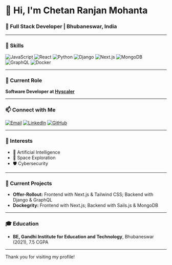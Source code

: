 # 👋 Hi, I'm Chetan Ranjan Mohanta

### 🚀 Full Stack Developer | Bhubaneswar, India

---

### 🌟 Skills
![JavaScript](https://img.shields.io/badge/JavaScript-F7DF1E?style=for-the-badge&logo=javascript&logoColor=black)
![React](https://img.shields.io/badge/React-20232A?style=for-the-badge&logo=react&logoColor=61DAFB)
![Python](https://img.shields.io/badge/Python-3776AB?style=for-the-badge&logo=python&logoColor=white)
![Django](https://img.shields.io/badge/Django-092E20?style=for-the-badge&logo=django&logoColor=white)
![Next.js](https://img.shields.io/badge/Next.js-000000?style=for-the-badge&logo=nextdotjs&logoColor=white)
![MongoDB](https://img.shields.io/badge/MongoDB-4EA94B?style=for-the-badge&logo=mongodb&logoColor=white)
![GraphQL](https://img.shields.io/badge/GraphQL-E10098?style=for-the-badge&logo=graphql&logoColor=white)
![Docker](https://img.shields.io/badge/Docker-2496ED?style=for-the-badge&logo=docker&logoColor=white)

---

### 💼 Current Role
**Software Developer at [Hyscaler](https://www.hyscaler.com)**

---

### 📫 Connect with Me
[![Email](https://img.shields.io/badge/Email-D14836?style=for-the-badge&logo=gmail&logoColor=white)](mailto:chetanranjan007@gmail.com)
[![LinkedIn](https://img.shields.io/badge/LinkedIn-0A66C2?style=for-the-badge&logo=linkedin&logoColor=white)](https://linkedin.com/in/chetan-ranjan-mohanta)
[![GitHub](https://img.shields.io/badge/GitHub-181717?style=for-the-badge&logo=github&logoColor=white)](https://github.com/chetan1446)

---

### 🌱 Interests
- 🚀 Artificial Intelligence
- 🌌 Space Exploration
- 🛡️ Cybersecurity

---

### 🔭 Current Projects
- **Offer-Rollout:** Frontend with Next.js & Tailwind CSS; Backend with Django & GraphQL
- **Dockegrity:** Frontend with Next.js; Backend with Sails.js & MongoDB

---

### 🎓 Education
- **BE, Gandhi Institute for Education and Technology**, Bhubaneswar (2021), 7.5 CGPA

---

Thank you for visiting my profile!
